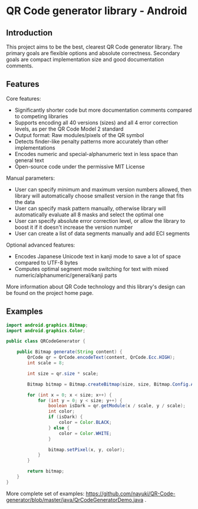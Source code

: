 QR Code generator library - Android
================================


Introduction
------------

This project aims to be the best, clearest QR Code generator library. The primary goals are flexible options and absolute correctness. Secondary goals are compact implementation size and good documentation comments.

Features
--------

Core features:

* Significantly shorter code but more documentation comments compared to competing libraries
* Supports encoding all 40 versions (sizes) and all 4 error correction levels, as per the QR Code Model 2 standard
* Output format: Raw modules/pixels of the QR symbol
* Detects finder-like penalty patterns more accurately than other implementations
* Encodes numeric and special-alphanumeric text in less space than general text
* Open-source code under the permissive MIT License

Manual parameters:

* User can specify minimum and maximum version numbers allowed, then library will automatically choose smallest version in the range that fits the data
* User can specify mask pattern manually, otherwise library will automatically evaluate all 8 masks and select the optimal one
* User can specify absolute error correction level, or allow the library to boost it if it doesn't increase the version number
* User can create a list of data segments manually and add ECI segments

Optional advanced features:

* Encodes Japanese Unicode text in kanji mode to save a lot of space compared to UTF-8 bytes
* Computes optimal segment mode switching for text with mixed numeric/alphanumeric/general/kanji parts

More information about QR Code technology and this library's design can be found on the project home page.


Examples
--------

```java
import android.graphics.Bitmap;
import android.graphics.Color;

public class QRCodeGenerator {

    public Bitmap generate(String content) {
        QrCode qr = QrCode.encodeText(content, QrCode.Ecc.HIGH);
        int scale = 8;

        int size = qr.size * scale;

        Bitmap bitmap = Bitmap.createBitmap(size, size, Bitmap.Config.ARGB_8888);

        for (int x = 0; x < size; x++) {
            for (int y = 0; y < size; y++) {
                boolean isDark = qr.getModule(x / scale, y / scale);
                int color;
                if (isDark) {
                    color = Color.BLACK;
                } else {
                    color = Color.WHITE;
                }

                bitmap.setPixel(x, y, color);
            }
        }

        return bitmap;
    }
}
```

More complete set of examples: https://github.com/nayuki/QR-Code-generator/blob/master/java/QrCodeGeneratorDemo.java .
